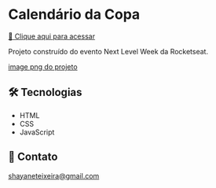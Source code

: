 # Calendário da Copa

[🔗 Clique aqui para acessar]()

Projeto construído do evento Next Level Week da Rocketseat.


[image png do projeto](./.github/preview.jpg)

## 🛠 Tecnologias

- HTML
- CSS
- JavaScript

## 💛 Contato

shayaneteixeira@gmail.com